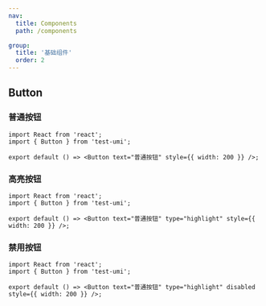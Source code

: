 ```yaml
---
nav:
  title: Components
  path: /components

group:
  title: '基础组件'
  order: 2
---
```


## Button

### 普通按钮

```tsx
import React from 'react';
import { Button } from 'test-umi';

export default () => <Button text="普通按钮" style={{ width: 200 }} />;
```

### 高亮按钮

```tsx
import React from 'react';
import { Button } from 'test-umi';

export default () => <Button text="普通按钮" type="highlight" style={{ width: 200 }} />;
```

### 禁用按钮

```tsx
import React from 'react';
import { Button } from 'test-umi';

export default () => <Button text="普通按钮" type="highlight" disabled style={{ width: 200 }} />;
```

